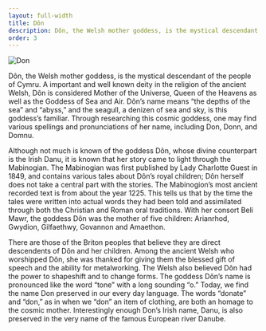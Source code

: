 ```yaml
---
layout: full-width
title: Dôn
description: Dôn, the Welsh mother goddess, is the mystical descendant of the people of Cymru. Dôn is considered Mother of the Universe, Queen of the Heavens as well as the Goddess of Sea and Air.
order: 3
---
```


![Don]({{site.baseurl}}/assets/img/Don3.jpg)

Dôn, the Welsh mother goddess, is the mystical descendant of the people of Cymru. A important and well known deity in the religion of the ancient Welsh, Dôn is considered Mother of the Universe, Queen of the Heavens as well as the Goddess of Sea and Air. Dôn’s name means “the depths of the sea” and “abyss,” and the seagull, a denizen of sea and sky, is this goddess’s familiar. Through researching this cosmic goddess, one may find various spellings and pronunciations of her name, including Don, Donn, and Domnu.

Although not much is known of the goddess Dôn, whose divine counterpart is the Irish Danu, it is known that her story came to light through the Mabinogian. The Mabinogian was first published by Lady Charlotte Guest in 1849, and contains various tales about Dôn’s royal children; Dôn herself does not take a central part with the stories. The Mabinogion’s most ancient recorded text is from about the year 1225. This tells us that by the time the tales were written into actual words they had been told and assimilated through both the Christian and Roman oral traditions. With her consort Beli Mawr, the goddess Dôn was the mother of five children: Arianrhod, Gwydion, Gilfaethwy, Govannon and Amaethon.

There are those of the Briton peoples that believe they are direct descendents of Dôn and her children. Among the ancient Welsh who worshipped Dôn, she was thanked for giving them the blessed gift of speech and the ability for metalworking. The Welsh also believed Dôn had the power to shapeshift and to change forms. The goddess Dôn’s name is pronounced like the word “tone” with a long sounding “o.” Today, we find the name Don preserved in our every day language. The words “donate” and “don,” as in when we “don” an item of clothing, are both an homage to the cosmic mother. Interestingly enough Don’s Irish name, Danu, is also preserved in the very name of the famous European river Danube.
